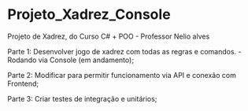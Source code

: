 # Projeto_Xadrez_Console
 Projeto de Xadrez, do Curso C# + POO - Professor Nelio alves

 Parte 1: Desenvolver jogo de xadrez com todas as regras e comandos. - Rodando via Console (em andamento);

 Parte 2: Modificar para permitir funcionamento via API e conexão com Frontend;

 Parte 3: Criar testes de integração e unitários;